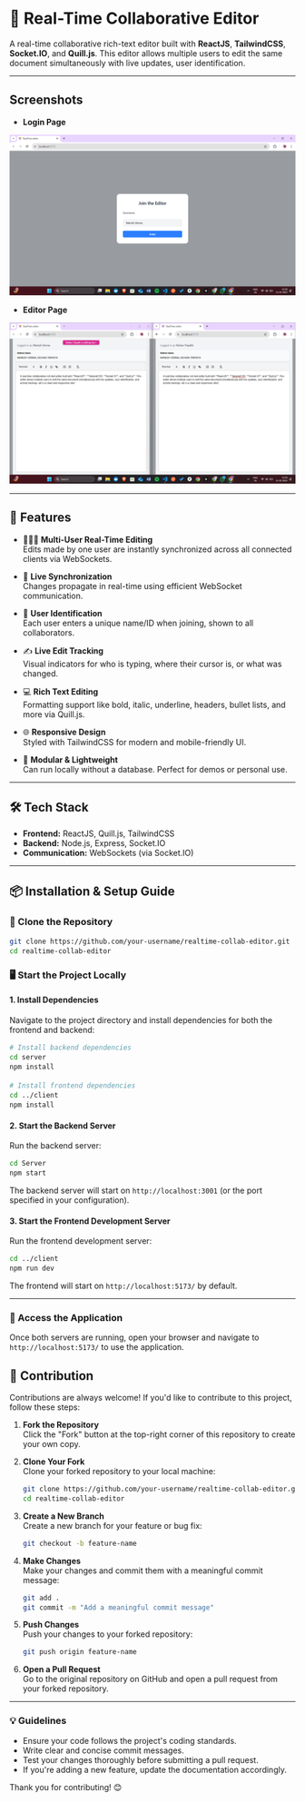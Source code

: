 # 📝 Real-Time Collaborative Editor

A real-time collaborative rich-text editor built with **ReactJS**, **TailwindCSS**, **Socket.IO**, and **Quill.js**. This editor allows multiple users to edit the same document simultaneously with live updates, user identification.

---
##  Screenshots

-  **Login Page**

![Login Screenshot](./Client/src/assets/login%20.png)

-  **Editor Page**

![Multi-User Collaboration](./Client/src/assets/editor.png)

---


## 🚀 Features

- 🧑‍🤝‍🧑 **Multi-User Real-Time Editing**  
  Edits made by one user are instantly synchronized across all connected clients via WebSockets.

- 🔄 **Live Synchronization**  
  Changes propagate in real-time using efficient WebSocket communication.

- 🧑 **User Identification**  
  Each user enters a unique name/ID when joining, shown to all collaborators.

- ✍️ **Live Edit Tracking**  
  Visual indicators for who is typing, where their cursor is, or what was changed.

- 💻 **Rich Text Editing**  
  Formatting support like bold, italic, underline, headers, bullet lists, and more via Quill.js.

- 🌐 **Responsive Design**  
  Styled with TailwindCSS for modern and mobile-friendly UI.

- 🧩 **Modular & Lightweight**  
  Can run locally without a database. Perfect for demos or personal use.

---

## 🛠️ Tech Stack

- **Frontend:** ReactJS, Quill.js, TailwindCSS  
- **Backend:** Node.js, Express, Socket.IO  
- **Communication:** WebSockets (via Socket.IO)

---

## 📦 Installation & Setup Guide

### 🔁 Clone the Repository

```bash
git clone https://github.com/your-username/realtime-collab-editor.git
cd realtime-collab-editor
```

### 🖥️ Start the Project Locally

#### 1. Install Dependencies

Navigate to the project directory and install dependencies for both the frontend and backend:

```bash
# Install backend dependencies
cd server
npm install

# Install frontend dependencies
cd ../client
npm install
```

#### 2. Start the Backend Server

Run the backend server:

```bash
cd Server
npm start
```

The backend server will start on `http://localhost:3001` (or the port specified in your configuration).

#### 3. Start the Frontend Development Server

Run the frontend development server:

```bash
cd ../client
npm run dev
```

The frontend will start on `http://localhost:5173/` by default.

---

### 🌟 Access the Application

Once both servers are running, open your browser and navigate to `http://localhost:5173/` to use the application.

## 🤝 Contribution

Contributions are always welcome! If you'd like to contribute to this project, follow these steps:

1. **Fork the Repository**  
   Click the "Fork" button at the top-right corner of this repository to create your own copy.

2. **Clone Your Fork**  
   Clone your forked repository to your local machine:

   ```bash
   git clone https://github.com/your-username/realtime-collab-editor.git
   cd realtime-collab-editor
   ```

3. **Create a New Branch**  
   Create a new branch for your feature or bug fix:

   ```bash
   git checkout -b feature-name
   ```

4. **Make Changes**  
   Make your changes and commit them with a meaningful commit message:

   ```bash
   git add .
   git commit -m "Add a meaningful commit message"
   ```

5. **Push Changes**  
   Push your changes to your forked repository:

   ```bash
   git push origin feature-name
   ```

6. **Open a Pull Request**  
   Go to the original repository on GitHub and open a pull request from your forked repository.

---

### 💡 Guidelines

- Ensure your code follows the project's coding standards.
- Write clear and concise commit messages.
- Test your changes thoroughly before submitting a pull request.
- If you're adding a new feature, update the documentation accordingly.

Thank you for contributing! 😊